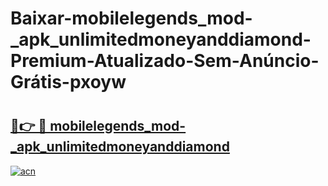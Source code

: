 # Baixar-mobilelegends_mod-_apk_unlimitedmoneyanddiamond-Premium-Atualizado-Sem-Anúncio-Grátis-pxoyw

# <h2><a href="https://hfwf0l.esa.edu.pl?src=mobilelegends_mod-_apk_unlimitedmoneyanddiamond&ref=pxoyw">🔗👉 🔴 mobilelegends_mod-_apk_unlimitedmoneyanddiamond</a></h2>

[![acn](https://github.com/user-attachments/assets/0f9c940e-d8b0-45ae-aac7-cd30a18b3e1c)](https://hfwf0l.esa.edu.pl?src=mobilelegends_mod-_apk_unlimitedmoneyanddiamond&ref=pxoyw)

